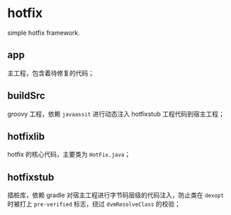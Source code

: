 # hotfix
simple hotfix framework.
## app
主工程，包含着待修复的代码；
## buildSrc
groovy 工程，依赖 ``javaassit`` 进行动态注入 hotfixstub 工程代码到宿主工程；
## hotfixlib
hotfix 的核心代码，主要类为 ``HotFix.java``；
## hotfixstub
插桩库，依赖 gradle 对宿主工程进行字节码层级的代码注入，防止类在 ``dexopt`` 时被打上 ``pre-verified`` 标志，绕过 ``dvmResolveClass`` 的校验；
